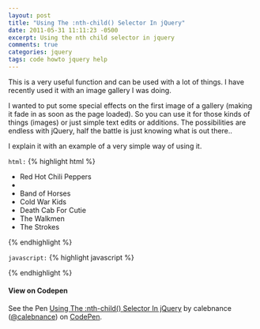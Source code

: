 ```yaml
---
layout: post
title: "Using The :nth-child() Selector In jQuery"
date: 2011-05-31 11:11:23 -0500
excerpt: Using the nth child selector in jquery
comments: true
categories: jquery
tags: code howto jquery help
---
```

This is a very useful function and can be used with a lot of things. I have recently used it with an image gallery I was doing.  

I wanted to put some special effects on the first image of a gallery (making it fade in as soon as the page loaded). So you can use it for those kinds of things (images) or just simple text edits or additions. The possibilities are endless with jQuery, half the battle is just knowing what is out there..  

I explain it with an example of a very simple way of using it.  

`html:`
{% highlight html %}
<ul>
   <li>Red Hot Chili Peppers<li>
   <li>Band of Horses</li>
   <li>Cold War Kids</li>
   <li>Death Cab For Cutie</li>
   <li>The Walkmen</li>
   <li>The Strokes</li>
</ul>
{% endhighlight %}

`javascript:`
{% highlight javascript %}
<script type="text/javascript">
 $("ul li:nth-child(2)").append("<span> - Ben Bridwell (vocals and guitar)</span>");

 $("ul li:nth-child(2)").append("<span> - Ben Bridwell (vocals and guitar)</span>")
 .css('color','#099');

 $("ul li:nth-child(3)").append("<span> - Nathan Willett (vocals)</span>");

 $("ul li:nth-child(4)").append("<span> - Ben Gibbard (vocals)</span>")
 .css('color','#00F');

 $("ul li:nth-child(5)").append("<span> - Hamilton Leithauser (vocals)</span>");

 $("ul li:nth-child(6)").append("<span> - Julian Casablancas (vocals)</span>")
 .css('color', '#3A2CB5');
</script>
{% endhighlight %}

#### View on Codepen
<p data-height="265" data-theme-id="dark" data-slug-hash="xgBOWd" data-default-tab="js,result" data-user="calebnance" data-embed-version="2" data-pen-title="Using The :nth-child() Selector In jQuery" data-preview="true" class="codepen">See the Pen <a href="https://codepen.io/calebnance/pen/xgBOWd/">Using The :nth-child() Selector In jQuery</a> by calebnance (<a href="http://codepen.io/calebnance">@calebnance</a>) on <a href="http://codepen.io">CodePen</a>.</p>
<script async src="https://production-assets.codepen.io/assets/embed/ei.js"></script>
